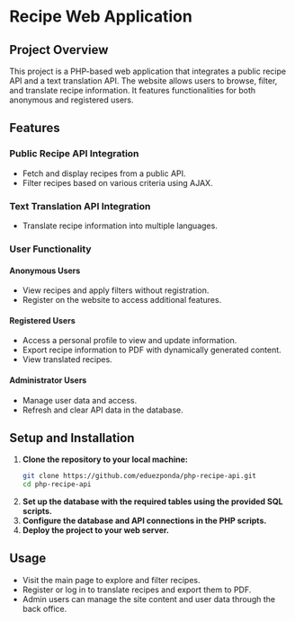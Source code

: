 # Recipe Web Application

## Project Overview
This project is a PHP-based web application that integrates a public recipe API and a text translation API. The website allows users to browse, filter, and translate recipe information. It features functionalities for both anonymous and registered users.

## Features

### Public Recipe API Integration
- Fetch and display recipes from a public API.
- Filter recipes based on various criteria using AJAX.

### Text Translation API Integration
- Translate recipe information into multiple languages.

### User Functionality

#### Anonymous Users
- View recipes and apply filters without registration.
- Register on the website to access additional features.

#### Registered Users
- Access a personal profile to view and update information.
- Export recipe information to PDF with dynamically generated content.
- View translated recipes.

#### Administrator Users
- Manage user data and access.
- Refresh and clear API data in the database.

## Setup and Installation
1. **Clone the repository to your local machine:**
    ```sh
    git clone https://github.com/eduezponda/php-recipe-api.git
    cd php-recipe-api
    ```
2. **Set up the database with the required tables using the provided SQL scripts.**
3. **Configure the database and API connections in the PHP scripts.**
4. **Deploy the project to your web server.**

## Usage
- Visit the main page to explore and filter recipes.
- Register or log in to translate recipes and export them to PDF.
- Admin users can manage the site content and user data through the back office.
